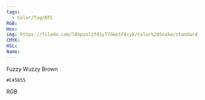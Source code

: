 ```yaml
---
tags:
  - Color/Tag/NTC
RGB:
Hex:
img: https://filedn.com/l0hpzxl1f01yT7GHxtF8cyk/Color%20Snake/standard_csv_to_svg/%23/C45655.svg
CMYK:
HSL:
Name:
---
```

Fuzzy Wuzzy Brown
```palette
#C45655
```
RGB
